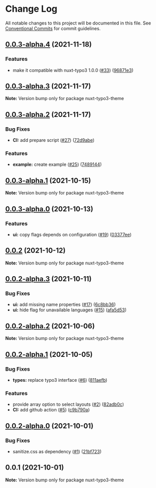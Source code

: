 # Change Log

All notable changes to this project will be documented in this file.
See [Conventional Commits](https://conventionalcommits.org) for commit guidelines.

## [0.0.3-alpha.4](https://github.com/macopedia/nuxt-typo3-theme/compare/v0.0.3-alpha.3...v0.0.3-alpha.4) (2021-11-18)


### Features

* make it compatible with nuxt-typo3 1.0.0 ([#33](https://github.com/macopedia/nuxt-typo3-theme/issues/33)) ([96871e3](https://github.com/macopedia/nuxt-typo3-theme/commit/96871e3a5f43258053bb1830b33ae07b80d3c3d4))





## [0.0.3-alpha.3](https://github.com/macopedia/nuxt-typo3-theme/compare/v0.0.3-alpha.2...v0.0.3-alpha.3) (2021-11-17)

**Note:** Version bump only for package nuxt-typo3-theme





## [0.0.3-alpha.2](https://github.com/macopedia/nuxt-typo3-theme/compare/v0.0.3-alpha.1...v0.0.3-alpha.2) (2021-11-17)


### Bug Fixes

* **CI:** add prepare script ([#27](https://github.com/macopedia/nuxt-typo3-theme/issues/27)) ([72d9abe](https://github.com/macopedia/nuxt-typo3-theme/commit/72d9abee5690113885e36cf5360c7069f787d908))


### Features

* **example:** create example ([#25](https://github.com/macopedia/nuxt-typo3-theme/issues/25)) ([7489144](https://github.com/macopedia/nuxt-typo3-theme/commit/74891445d6182dbfed42caa92c96e6ca372e7b2c))





## [0.0.3-alpha.1](https://github.com/macopedia/nuxt-typo3-theme/compare/v0.0.3-alpha.0...v0.0.3-alpha.1) (2021-10-15)

**Note:** Version bump only for package nuxt-typo3-theme





## [0.0.3-alpha.0](https://github.com/macopedia/nuxt-typo3-theme/compare/v0.0.2...v0.0.3-alpha.0) (2021-10-13)


### Features

* **ui:** copy flags depends on configuration ([#19](https://github.com/macopedia/nuxt-typo3-theme/issues/19)) ([03377ee](https://github.com/macopedia/nuxt-typo3-theme/commit/03377ee47f187949d1f35d971a963aec90888bfa))





## [0.0.2](https://github.com/macopedia/nuxt-typo3-theme/compare/v0.0.2-alpha.3...v0.0.2) (2021-10-12)

**Note:** Version bump only for package nuxt-typo3-theme





## [0.0.2-alpha.3](https://github.com/macopedia/nuxt-typo3-theme/compare/v0.0.2-alpha.2...v0.0.2-alpha.3) (2021-10-11)


### Bug Fixes

* **ui:** add missing name properties ([#17](https://github.com/macopedia/nuxt-typo3-theme/issues/17)) ([6c8bb36](https://github.com/macopedia/nuxt-typo3-theme/commit/6c8bb3632bf0c7bc9b068f0897816c1db7cb1c5a))
* **ui:** hide flag for unavailable languages ([#15](https://github.com/macopedia/nuxt-typo3-theme/issues/15)) ([afa5d53](https://github.com/macopedia/nuxt-typo3-theme/commit/afa5d53b7b0b58bbee33e0b3ba8745461c9ab387))





## [0.0.2-alpha.2](https://github.com/macopedia/nuxt-typo3-theme/compare/v0.0.2-alpha.1...v0.0.2-alpha.2) (2021-10-06)

**Note:** Version bump only for package nuxt-typo3-theme





## [0.0.2-alpha.1](https://github.com/macopedia/nuxt-typo3-theme/compare/v0.0.2-alpha.0...v0.0.2-alpha.1) (2021-10-05)


### Bug Fixes

* **types:** replace typo3 interface ([#6](https://github.com/macopedia/nuxt-typo3-theme/issues/6)) ([811aefb](https://github.com/macopedia/nuxt-typo3-theme/commit/811aefbeafdab06ffafd90946dc17c7ab2e37ff7))


### Features

* provide array option to select layouts ([#2](https://github.com/macopedia/nuxt-typo3-theme/issues/2)) ([82adb0c](https://github.com/macopedia/nuxt-typo3-theme/commit/82adb0cb91dd633c94bde9ec00b8152f6ac5e2d6))
* **CI:** add github action ([#5](https://github.com/macopedia/nuxt-typo3-theme/issues/5)) ([c9b790a](https://github.com/macopedia/nuxt-typo3-theme/commit/c9b790aa235d53b9b84b43c205db2c6885a171db))





## [0.0.2-alpha.0](https://github.com/macopedia/nuxt-typo3-theme/compare/v0.0.1...v0.0.2-alpha.0) (2021-10-01)


### Bug Fixes

* sanitize.css as dependency ([#1](https://github.com/macopedia/nuxt-typo3-theme/issues/1)) ([21bf723](https://github.com/macopedia/nuxt-typo3-theme/commit/21bf7230a960e3fddb28caeb1a630bcf5454e346))





## 0.0.1 (2021-10-01)

**Note:** Version bump only for package nuxt-typo3-theme
